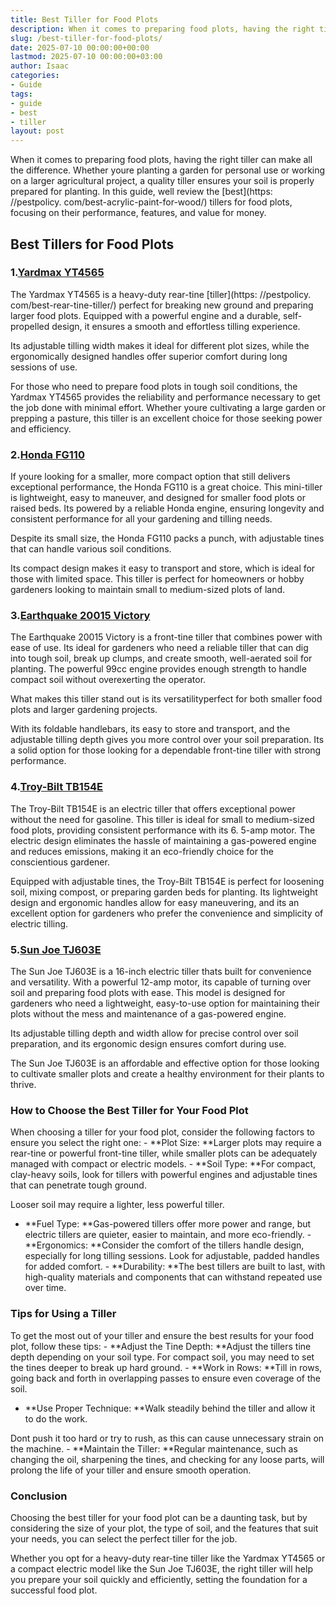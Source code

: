 ```yaml
---
title: Best Tiller for Food Plots
description: When it comes to preparing food plots, having the right tiller can make all the difference. Whether youre planting a garden for personal use or working on a...
slug: /best-tiller-for-food-plots/
date: 2025-07-10 00:00:00+00:00
lastmod: 2025-07-10 00:00:00+03:00
author: Isaac
categories:
- Guide
tags:
- guide
- best
- tiller
layout: post
---
```


When it comes to preparing food plots, having the right tiller can make all the difference. Whether youre planting a garden for personal use or working on a larger agricultural project, a quality tiller ensures your soil is properly prepared for planting. In this guide, well review the [best](https: //pestpolicy. com/best-acrylic-paint-for-wood/) tillers for food plots, focusing on their performance, features, and value for money.

##  Best Tillers for Food Plots

###  1.[Yardmax YT4565](https://www.amazon.com/dp/B00IXG4FZ6?tag=p-policy-20)

The Yardmax YT4565 is a heavy-duty rear-tine [tiller](https: //pestpolicy. com/best-rear-tine-tiller/) perfect for breaking new ground and preparing larger food plots. Equipped with a powerful engine and a durable, self-propelled design, it ensures a smooth and effortless tilling experience.

Its adjustable tilling width makes it ideal for different plot sizes, while the ergonomically designed handles offer superior comfort during long sessions of use.

For those who need to prepare food plots in tough soil conditions, the Yardmax YT4565 provides the reliability and performance necessary to get the job done with minimal effort. Whether youre cultivating a large garden or prepping a pasture, this tiller is an excellent choice for those seeking power and efficiency.

###  2.[Honda FG110](https://www.amazon.com/dp/B07TLXFXLQ?tag=p-policy-20)

If youre looking for a smaller, more compact option that still delivers exceptional performance, the Honda FG110 is a great choice. This mini-tiller is lightweight, easy to maneuver, and designed for smaller food plots or raised beds. Its powered by a reliable Honda engine, ensuring longevity and consistent performance for all your gardening and tilling needs.

Despite its small size, the Honda FG110 packs a punch, with adjustable tines that can handle various soil conditions.

Its compact design makes it easy to transport and store, which is ideal for those with limited space. This tiller is perfect for homeowners or hobby gardeners looking to maintain small to medium-sized plots of land.

###  3.[Earthquake 20015 Victory](https://www.amazon.com/dp/B078CGNYZZ?tag=p-policy-20)

The Earthquake 20015 Victory is a front-tine tiller that combines power with ease of use. Its ideal for gardeners who need a reliable tiller that can dig into tough soil, break up clumps, and create smooth, well-aerated soil for planting. The powerful 99cc engine provides enough strength to handle compact soil without overexerting the operator.

What makes this tiller stand out is its versatilityperfect for both smaller food plots and larger gardening projects.

With its foldable handlebars, its easy to store and transport, and the adjustable tilling depth gives you more control over your soil preparation. Its a solid option for those looking for a dependable front-tine tiller with strong performance.

###  4.[Troy-Bilt TB154E](https://www.amazon.com/dp/B07NYQJWB2?tag=p-policy-20)

The Troy-Bilt TB154E is an electric tiller that offers exceptional power without the need for gasoline. This tiller is ideal for small to medium-sized food plots, providing consistent performance with its 6. 5-amp motor. The electric design eliminates the hassle of maintaining a gas-powered engine and reduces emissions, making it an eco-friendly choice for the conscientious gardener.

Equipped with adjustable tines, the Troy-Bilt TB154E is perfect for loosening soil, mixing compost, or preparing garden beds for planting. Its lightweight design and ergonomic handles allow for easy maneuvering, and its an excellent option for gardeners who prefer the convenience and simplicity of electric tilling.

###  5.[Sun Joe TJ603E](https://www.amazon.com/dp/B07MQK8YT4?tag=p-policy-20)

The Sun Joe TJ603E is a 16-inch electric tiller thats built for convenience and versatility. With a powerful 12-amp motor, its capable of turning over soil and preparing food plots with ease. This model is designed for gardeners who need a lightweight, easy-to-use option for maintaining their plots without the mess and maintenance of a gas-powered engine.

Its adjustable tilling depth and width allow for precise control over soil preparation, and its ergonomic design ensures comfort during use.

The Sun Joe TJ603E is an affordable and effective option for those looking to cultivate smaller plots and create a healthy environment for their plants to thrive.

###  How to Choose the Best Tiller for Your Food Plot

When choosing a tiller for your food plot, consider the following factors to ensure you select the right one: - **Plot Size: **Larger plots may require a rear-tine or powerful front-tine tiller, while smaller plots can be adequately managed with compact or electric models. - **Soil Type: **For compact, clay-heavy soils, look for tillers with powerful engines and adjustable tines that can penetrate tough ground.

Looser soil may require a lighter, less powerful tiller.

- **Fuel Type: **Gas-powered tillers offer more power and range, but electric tillers are quieter, easier to maintain, and more eco-friendly. - **Ergonomics: **Consider the comfort of the tillers handle design, especially for long tilling sessions. Look for adjustable, padded handles for added comfort. - **Durability: **The best tillers are built to last, with high-quality materials and components that can withstand repeated use over time.

###  Tips for Using a Tiller

To get the most out of your tiller and ensure the best results for your food plot, follow these tips: - **Adjust the Tine Depth: **Adjust the tillers tine depth depending on your soil type. For compact soil, you may need to set the tines deeper to break up hard ground. - **Work in Rows: **Till in rows, going back and forth in overlapping passes to ensure even coverage of the soil.

- **Use Proper Technique: **Walk steadily behind the tiller and allow it to do the work.

Dont push it too hard or try to rush, as this can cause unnecessary strain on the machine. - **Maintain the Tiller: **Regular maintenance, such as changing the oil, sharpening the tines, and checking for any loose parts, will prolong the life of your tiller and ensure smooth operation.

###  Conclusion

Choosing the best tiller for your food plot can be a daunting task, but by considering the size of your plot, the type of soil, and the features that suit your needs, you can select the perfect tiller for the job.

Whether you opt for a heavy-duty rear-tine tiller like the Yardmax YT4565 or a compact electric model like the Sun Joe TJ603E, the right tiller will help you prepare your soil quickly and efficiently, setting the foundation for a successful food plot.
